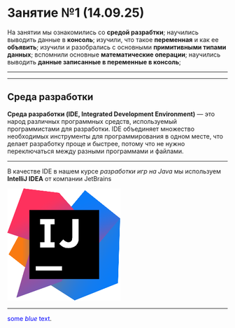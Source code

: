 # Занятие №1 (14.09.25)

На занятии мы ознакомились со **средой разрабтки**; научились выводить данные в **консоль**; изучили, что такое **переменная** и как ее **объявить**; изучили и разобрались с основными **примитивными типами данных**; вспомнили основные **математические операции**; научились выводить **данные записанные в переменные в консоль**; 

---

---

## Среда разработки
**Среда разработки (IDE, Integrated Development Environment)** — это народ различных программных средств, используемый программистами для разработки. IDE объединяет множество необходимых инструменты для программирования в одном месте, что делает разработку проще и быстрее, потому что не нужно переключаться между разными программами и файлами.

---

В качестве IDE в нашем курсе _разработки игр на Java_ мы используем **IntelliJ IDEA** от компании JetBrains

![IntelliJ_IDEA_Icon.svg.png](img/IntelliJ_IDEA_Icon.svg.png)

---

<span style="color:blue">some *blue* text</span>.

